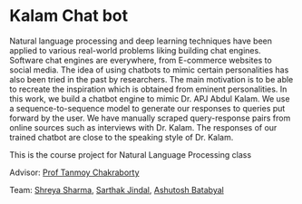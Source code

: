 # Kalam Chat bot
Natural language processing and deep learning techniques have been applied to various real-world problems liking building chat engines. Software chat engines are everywhere, from  E-commerce websites to social media. The idea of using chatbots to mimic certain personalities has also been tried in the past by researchers. The main motivation is to be able to recreate the inspiration which is obtained from eminent personalities. In this work, we build a chatbot engine to mimic Dr.  APJ Abdul Kalam. We use a sequence-to-sequence model to generate our responses to queries put forward by the user. We have manually scraped query-response pairs from online sources such as interviews with Dr. Kalam. The responses of our trained chatbot are close to the speaking style of Dr. Kalam. 

This is the course project for Natural Language Processing class

Advisor: [Prof Tanmoy Chakraborty](http://faculty.iiitd.ac.in/~tanmoy/)

Team: [Shreya Sharma](https://www.linkedin.com/in/shreya-sharma-1ab130112/), [Sarthak Jindal](https://www.linkedin.com/in/sarthakjindal/), [Ashutosh Batabyal](https://www.linkedin.com/in/ashutosh-batabyal-67124315b/) 
